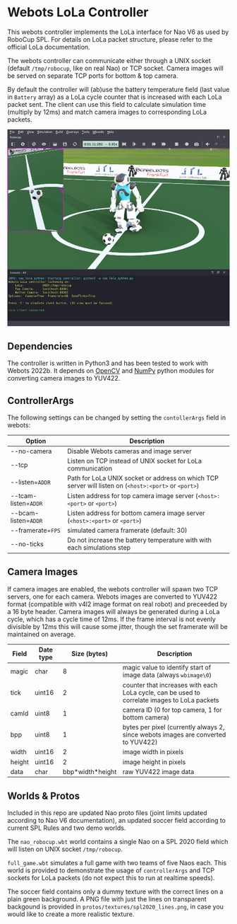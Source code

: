 # Webots LoLa Controller

This webots controller implements the LoLa interface for Nao V6 as used by RoboCup SPL. For details on LoLa packet structure, please refer to the official LoLa documentation.

The webots controller can communicate either through a UNIX socket (default `/tmp/robocup`, like on real Nao) or TCP socket. Camera images will be served on separate TCP ports for bottom & top camera.

By default the controller will (ab)use the battery temperature field (last value in `Battery` array) as a LoLa cycle counter that is increased with each LoLa packet sent. The client can use this field to calculate simulation time (multiply by 12ms) and match camera images to corresponding LoLa packets.

![Webots Screenshot](screenshot.jpg)


## Dependencies

The controller is written in Python3 and has been tested to work with Webots 2022b.
It depends on [OpenCV](https://pypi.org/project/opencv-python/) and [NumPy](https://numpy.org/) python modules for converting camera images to YUV422.


## ControllerArgs

The following settings can be changed by setting the `contollerArgs` field in webots:

| Option | Description |
|--------|-------------|
| --no-camera | Disable Webots cameras and image server |
| --tcp | Listen on TCP instead of UNIX socket for LoLa communication |
| --listen=`ADDR` | Path for LoLa UNIX socket or address on which TCP server will listen on              (`<host>:<port>` or `<port>`) |
| --tcam-listen=`ADDR` | Listen address for top camera image server (`<host>:<port>` or `<port>`) |
| --bcam-listen=`ADDR` | Listen address for bottom camera image server (`<host>:<port>` or                   `<port>`) |
| --framerate=`FPS` | simulated camera framerate (default: 30) |
| --no-ticks | Do not increase the battery temperature with with each simulations step |


## Camera Images

If camera images are enabled, the webots controller will spawn two TCP servers, one for each camera. Webots images are converted to YUV422 format (compatible with v4l2 image format on real robot) and preceeded by a 16 byte header.
Camera images will always be generated during a LoLa cycle, which has a cycle time of 12ms. If the frame interval is not evenly divisible by 12ms this will cause some jitter, though the set framerate will be maintained on average.

| Field  | Date type | Size (bytes) | Description |
|--------|-----------|--------------|-------------|
| magic  | char      | 8 | magic value to identify start of image data (always `wbimage\0`) |
| tick   | uint16    | 2 | counter that increases with each LoLa cycle, can be used to correlate images to LoLa packets |
| camId  | uint8     | 1 | camera ID (0 for top camera, 1 for bottom camera) |
| bpp    | uint8     | 1 | bytes per pixel (currently always 2, since webots images are converted to YUV422) |
| width  | uint16    | 2 | image width in pixels |
| height | uint16    | 2 | image height in pixels |
| data   | char      | bbp\*width\*height | raw YUV422 image data |


## Worlds & Protos

Included in this repo are updated Nao proto files (joint limits updated according to Nao V6 documentation), an updated soccer field according to current SPL Rules and two demo worlds.

The `nao_robocup.wbt` world contains a single Nao on a SPL 2020 field which will listen on UNIX socket `/tmp/robocup`.

`full_game.wbt` simulates a full game with two teams of five Naos each. This world is provided to demonstrate the usage of `controllerArgs` and TCP sockets for LoLa packets (do not expect this to run at realtime speeds).

The soccer field contains only a dummy texture with the correct lines on a plain green background. A PNG file with just the lines on transparent backgound is provided in `protos/textures/spl2020_lines.png`, in case you would like to create a more realistic texture.

